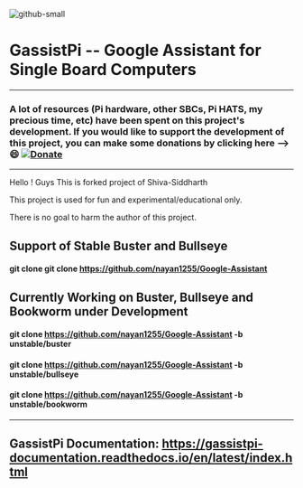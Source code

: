 ![github-small](https://user-images.githubusercontent.com/18142081/100752126-32b76b80-340e-11eb-9cf1-2c7355cd4523.png)

# GassistPi -- Google Assistant for Single Board Computers    
*******************************************************************************************************************************
### **A lot of resources (Pi hardware, other SBCs, Pi HATS, my precious time, etc) have been spent on this project's development. If you would like to support the development of this project, you can make some donations by clicking here --> :smile:** [![Donate](https://img.shields.io/badge/Donate-PayPal-green.svg)](https://www.paypal.com/cgi-bin/webscr?cmd=_s-xclick&hosted_button_id=7GH3YDCHZ36QN)                                                                 
                         
*******************************************************************************************************************************           
Hello ! Guys This is forked project of Shiva-Siddharth

This project is used  for fun and experimental/educational only.

There is no goal to harm the author of this project. 

## Support of Stable Buster and Bullseye

#### git clone git clone https://github.com/nayan1255/Google-Assistant

## Currently Working on Buster, Bullseye and Bookworm under Development

#### git clone https://github.com/nayan1255/Google-Assistant -b unstable/buster

#### git clone https://github.com/nayan1255/Google-Assistant -b unstable/bullseye

#### git clone https://github.com/nayan1255/Google-Assistant -b unstable/bookworm

******************************************************************************************************************************* 

## GassistPi Documentation: https://gassistpi-documentation.readthedocs.io/en/latest/index.html
